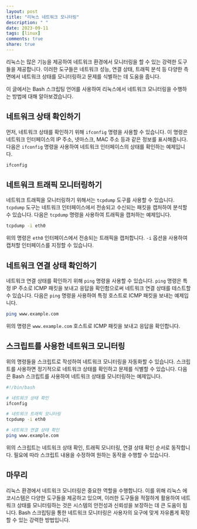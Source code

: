 ```yaml
---
layout: post
title: "리눅스 네트워크 모니터링"
description: " "
date: 2023-09-11
tags: [linux]
comments: true
share: true
---
```


리눅스는 많은 기능을 제공하여 네트워크 환경에서 모니터링을 할 수 있는 강력한 도구들을 제공합니다. 이러한 도구들은 네트워크 성능, 연결 상태, 트래픽 분석 등 다양한 측면에서 네트워크 상태를 모니터링하고 문제를 식별하는 데 도움을 줍니다. 

이 글에서는 Bash 스크립팅 언어를 사용하여 리눅스에서 네트워크 모니터링을 수행하는 방법에 대해 알아보겠습니다. 

## 네트워크 상태 확인하기

먼저, 네트워크 상태를 확인하기 위해 `ifconfig` 명령을 사용할 수 있습니다. 이 명령은 네트워크 인터페이스의 IP 주소, 넷마스크, MAC 주소 등과 같은 정보를 표시해줍니다. 다음은 `ifconfig` 명령을 사용하여 네트워크 인터페이스의 상태를 확인하는 예제입니다.

```bash
ifconfig
```

## 네트워크 트래픽 모니터링하기

네트워크 트래픽을 모니터링하기 위해서는 `tcpdump` 도구를 사용할 수 있습니다. `tcpdump` 도구는 네트워크 인터페이스에서 전송되고 수신되는 패킷을 캡처하여 분석할 수 있습니다. 다음은 `tcpdump` 명령을 사용하여 트래픽을 캡처하는 예제입니다.

```bash
tcpdump -i eth0
```

위의 명령은 `eth0` 인터페이스에서 전송되는 트래픽을 캡처합니다. `-i` 옵션을 사용하여 캡처할 인터페이스를 지정할 수 있습니다.

## 네트워크 연결 상태 확인하기

네트워크 연결 상태를 확인하기 위해 `ping` 명령을 사용할 수 있습니다. `ping` 명령은 특정 IP 주소로 ICMP 패킷을 보내고 응답을 확인함으로써 네트워크 연결 상태를 테스트할 수 있습니다. 다음은 `ping` 명령을 사용하여 특정 호스트로 ICMP 패킷을 보내는 예제입니다.

```bash
ping www.example.com
```

위의 명령은 `www.example.com` 호스트로 ICMP 패킷을 보내고 응답을 확인합니다.

## 스크립트를 사용한 네트워크 모니터링

위의 명령들을 스크립트로 작성하여 네트워크 모니터링을 자동화할 수 있습니다. 스크립트를 사용하면 정기적으로 네트워크 상태를 확인하고 문제를 식별할 수 있습니다. 다음은 Bash 스크립트를 사용하여 네트워크 상태를 모니터링하는 예제입니다.

```bash
#!/bin/bash

# 네트워크 상태 확인
ifconfig

# 네트워크 트래픽 모니터링
tcpdump -i eth0

# 네트워크 연결 상태 확인
ping www.example.com
```

위의 스크립트는 네트워크 상태 확인, 트래픽 모니터링, 연결 상태 확인 순서로 동작합니다. 필요에 따라 스크립트 내용을 수정하여 원하는 동작을 수행할 수 있습니다.

## 마무리

리눅스 환경에서 네트워크 모니터링은 중요한 역할을 수행합니다. 이를 위해 리눅스 에코시스템은 다양한 도구들을 제공하고 있으며, 이러한 도구들을 적절하게 활용하여 네트워크 상태를 모니터링하는 것은 시스템의 안전성과 신뢰성을 보장하는 데 큰 도움이 됩니다. Bash 스크립팅을 통한 네트워크 모니터링은 사용자의 요구에 맞게 자유롭게 확장할 수 있는 강력한 방법입니다.